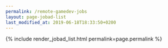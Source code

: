 ```yaml
---
permalink: /remote-gamedev-jobs
layout: page-jobad-list
last_modified_at: 2019-06-18T18:33:50+0200
---
```

{% include render_jobad_list.html permalink=page.permalink %}
